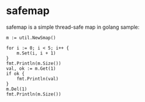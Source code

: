 # safemap
safemap is a simple thread-safe map in golang
sample:

```
m := util.NewSmap()

for i := 0; i < 5; i++ {
	m.Set(i, i + 1)
}
fmt.Println(m.Size())
val, ok := m.Get(1)
if ok {
	fmt.Println(val)
}
m.Del(1)
fmt.Println(m.Size())
```

